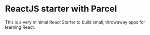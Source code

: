# ReactJS starter with Parcel

This is a very minimal React Starter to build small, throwaway apps for learning React.